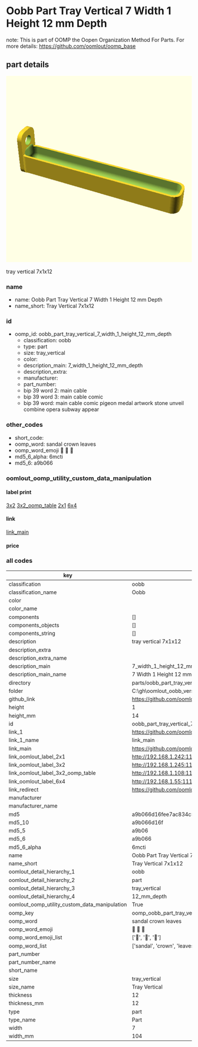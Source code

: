 # Oobb Part Tray Vertical 7 Width 1 Height 12 mm Depth  

note: This is part of OOMP the Oopen Organization Method For Parts. For more details: https://github.com/oomlout/oomp_base

##  part details
  

[![](3dpr.png)](3dpr.png)

tray vertical 7x1x12



### name
* name: Oobb Part Tray Vertical 7 Width 1 Height 12 mm Depth
* name_short: Tray Vertical 7x1x12 
### id
* oomp_id: oobb_part_tray_vertical_7_width_1_height_12_mm_depth
  * classification: oobb
  * type: part
  * size: tray_vertical
  * color: 
  * description_main: 7_width_1_height_12_mm_depth
  * description_extra: 
  * manufacturer: 
  * part_number: 
  * bip 39 word 2: main cable
  * bip 39 word 3: main cable comic
  * bip 39 word: main cable comic pigeon medal artwork stone unveil combine opera subway appear

### other_codes
* short_code: 
* oomp_word: sandal crown leaves
* oomp_word_emoji :sandal: :crown: :leaves:
* md5_6_alpha: 6mcti
* md5_6: a9b066






### oomlout_oomp_utility_custom_data_manipulation
#### label print
[3x2](http://192.168.1.245:1112/?label=oomp%206mcti)
[3x2_oomp_table](http://192.168.1.108:1112/?label=oomp%206mcti)
[2x1](http://192.168.1.242:1112/?label=oomp%206mcti)
[6x4](http://192.168.1.55:1112/?label=oomp%206mcti)    

#### link

[link_main](https://github.com/oomlout/oomlout_oobb_version_4_generated_parts/tree/main/navigation_oomp/oobb/part/tray_vertical/7_width_1_height_12_mm_depth/part)                              

#### price







### all codes 
| key | value |  
| --- | --- |  
| classification | oobb |  
| classification_name | Oobb |  
| color |  |  
| color_name |  |  
| components | [] |  
| components_objects | [] |  
| components_string | [] |  
| description | tray vertical 7x1x12 |  
| description_extra |  |  
| description_extra_name |  |  
| description_main | 7_width_1_height_12_mm_depth |  
| description_main_name | 7 Width 1 Height 12 mm Depth |  
| directory | parts/oobb_part_tray_vertical_7_width_1_height_12_mm_depth |  
| folder | C:\gh\oomlout_oobb_version_4_generated_parts\parts\oobb_part_tray_vertical_7_width_1_height_12_mm_depth |  
| github_link | https://github.com/oomlout/oomlout_oomp_part_src/tree/main/parts/oobb_part_tray_vertical_7_width_1_height_12_mm_depth |  
| height | 1 |  
| height_mm | 14 |  
| id | oobb_part_tray_vertical_7_width_1_height_12_mm_depth |  
| link_1 | https://github.com/oomlout/oomlout_oobb_version_4_generated_parts/tree/main/navigation_oomp/oobb/part/tray_vertical/7_width_1_height_12_mm_depth/part |  
| link_1_name | link_main |  
| link_main | https://github.com/oomlout/oomlout_oobb_version_4_generated_parts/tree/main/navigation_oomp/oobb/part/tray_vertical/7_width_1_height_12_mm_depth/part |  
| link_oomlout_label_2x1 | http://192.168.1.242:1112/?label=oomp%206mcti |  
| link_oomlout_label_3x2 | http://192.168.1.245:1112/?label=oomp%206mcti |  
| link_oomlout_label_3x2_oomp_table | http://192.168.1.108:1112/?label=oomp%206mcti |  
| link_oomlout_label_6x4 | http://192.168.1.55:1112/?label=oomp%206mcti |  
| link_redirect | https://github.com/oomlout/oomlout_oobb_version_4_generated_parts/tree/main/parts/oobb_tray_vertical_07_01_12 |  
| manufacturer |  |  
| manufacturer_name |  |  
| md5 | a9b066d16fee7ac834c52a4a5c87fc32 |  
| md5_10 | a9b066d16f |  
| md5_5 | a9b06 |  
| md5_6 | a9b066 |  
| md5_6_alpha | 6mcti |  
| name | Oobb Part Tray Vertical 7 Width 1 Height 12 mm Depth |  
| name_short | Tray Vertical 7x1x12  |  
| oomlout_detail_hierarchy_1 | oobb |  
| oomlout_detail_hierarchy_2 | part |  
| oomlout_detail_hierarchy_3 | tray_vertical |  
| oomlout_detail_hierarchy_4 | 12_mm_depth |  
| oomlout_oomp_utility_custom_data_manipulation | True |  
| oomp_key | oomp_oobb_part_tray_vertical_7_width_1_height_12_mm_depth |  
| oomp_word | sandal crown leaves |  
| oomp_word_emoji | :sandal: :crown: :leaves: |  
| oomp_word_emoji_list | [':sandal:', ':crown:', ':leaves:'] |  
| oomp_word_list | ['sandal', 'crown', 'leaves'] |  
| part_number |  |  
| part_number_name |  |  
| short_name |  |  
| size | tray_vertical |  
| size_name | Tray Vertical |  
| thickness | 12 |  
| thickness_mm | 12 |  
| type | part |  
| type_name | Part |  
| width | 7 |  
| width_mm | 104 |  

